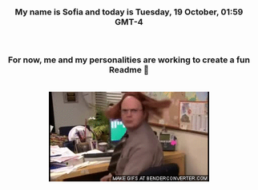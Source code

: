 


<div align="center">
<h3 >My name is Sofia and today is Tuesday, 19 October, 01:59 GMT-4</h3><br>
<h3 >For now, me and my personalities are working to create a fun Readme 👋
</h3><br>
<img src='img/dwight.gif' alt='working...'/>
</div>
